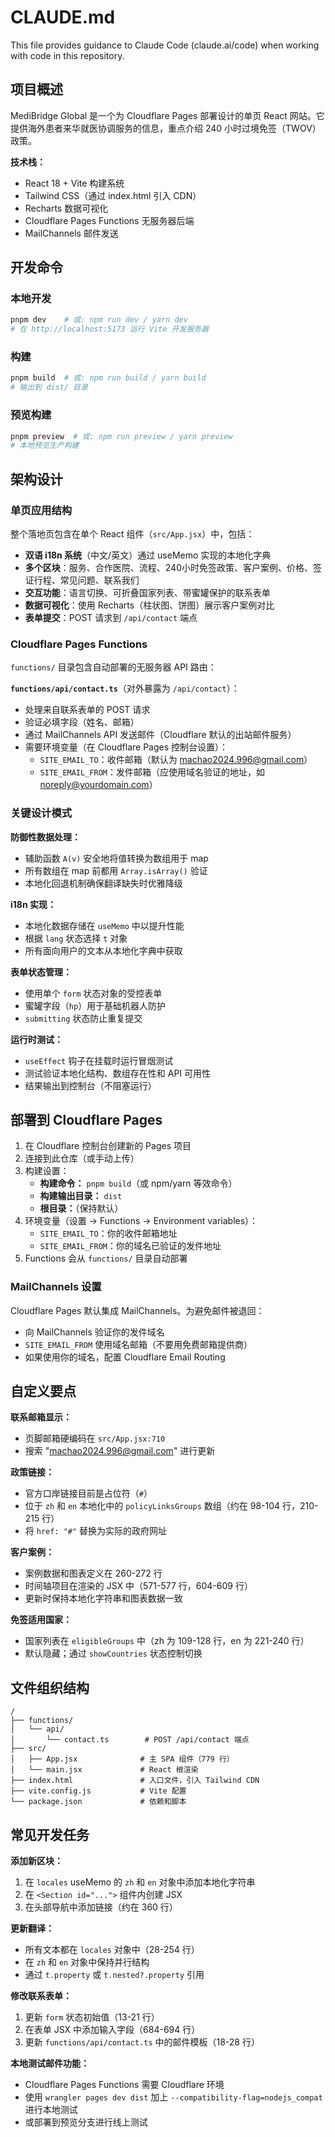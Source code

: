 # CLAUDE.md

This file provides guidance to Claude Code (claude.ai/code) when working with code in this repository.

## 项目概述

MediBridge Global 是一个为 Cloudflare Pages 部署设计的单页 React 网站。它提供海外患者来华就医协调服务的信息，重点介绍 240 小时过境免签（TWOV）政策。

**技术栈：**
- React 18 + Vite 构建系统
- Tailwind CSS（通过 index.html 引入 CDN）
- Recharts 数据可视化
- Cloudflare Pages Functions 无服务器后端
- MailChannels 邮件发送

## 开发命令

### 本地开发
```bash
pnpm dev    # 或: npm run dev / yarn dev
# 在 http://localhost:5173 运行 Vite 开发服务器
```

### 构建
```bash
pnpm build  # 或: npm run build / yarn build
# 输出到 dist/ 目录
```

### 预览构建
```bash
pnpm preview  # 或: npm run preview / yarn preview
# 本地预览生产构建
```

## 架构设计

### 单页应用结构

整个落地页包含在单个 React 组件（`src/App.jsx`）中，包括：
- **双语 i18n 系统**（中文/英文）通过 useMemo 实现的本地化字典
- **多个区块**：服务、合作医院、流程、240小时免签政策、客户案例、价格、签证行程、常见问题、联系我们
- **交互功能**：语言切换、可折叠国家列表、带蜜罐保护的联系表单
- **数据可视化**：使用 Recharts（柱状图、饼图）展示客户案例对比
- **表单提交**：POST 请求到 `/api/contact` 端点

### Cloudflare Pages Functions

`functions/` 目录包含自动部署的无服务器 API 路由：

**`functions/api/contact.ts`**（对外暴露为 `/api/contact`）：
- 处理来自联系表单的 POST 请求
- 验证必填字段（姓名、邮箱）
- 通过 MailChannels API 发送邮件（Cloudflare 默认的出站邮件服务）
- 需要环境变量（在 Cloudflare Pages 控制台设置）：
  - `SITE_EMAIL_TO`：收件邮箱（默认为 machao2024.996@gmail.com）
  - `SITE_EMAIL_FROM`：发件邮箱（应使用域名验证的地址，如 noreply@yourdomain.com）

### 关键设计模式

**防御性数据处理：**
- 辅助函数 `A(v)` 安全地将值转换为数组用于 map
- 所有数组在 map 前都用 `Array.isArray()` 验证
- 本地化回退机制确保翻译缺失时优雅降级

**i18n 实现：**
- 本地化数据存储在 `useMemo` 中以提升性能
- 根据 `lang` 状态选择 `t` 对象
- 所有面向用户的文本从本地化字典中获取

**表单状态管理：**
- 使用单个 `form` 状态对象的受控表单
- 蜜罐字段（`hp`）用于基础机器人防护
- `submitting` 状态防止重复提交

**运行时测试：**
- `useEffect` 钩子在挂载时运行冒烟测试
- 测试验证本地化结构、数组存在性和 API 可用性
- 结果输出到控制台（不阻塞运行）

## 部署到 Cloudflare Pages

1. 在 Cloudflare 控制台创建新的 Pages 项目
2. 连接到此仓库（或手动上传）
3. 构建设置：
   - **构建命令：** `pnpm build`（或 npm/yarn 等效命令）
   - **构建输出目录：** `dist`
   - **根目录：**（保持默认）
4. 环境变量（设置 → Functions → Environment variables）：
   - `SITE_EMAIL_TO`：你的收件邮箱地址
   - `SITE_EMAIL_FROM`：你的域名已验证的发件地址
5. Functions 会从 `functions/` 目录自动部署

### MailChannels 设置

Cloudflare Pages 默认集成 MailChannels。为避免邮件被退回：
- 向 MailChannels 验证你的发件域名
- `SITE_EMAIL_FROM` 使用域名邮箱（不要用免费邮箱提供商）
- 如果使用你的域名，配置 Cloudflare Email Routing

## 自定义要点

**联系邮箱显示：**
- 页脚邮箱硬编码在 `src/App.jsx:710`
- 搜索 "machao2024.996@gmail.com" 进行更新

**政策链接：**
- 官方口岸链接目前是占位符（`#`）
- 位于 `zh` 和 `en` 本地化中的 `policyLinksGroups` 数组（约在 98-104 行，210-215 行）
- 将 `href: "#"` 替换为实际的政府网址

**客户案例：**
- 案例数据和图表定义在 260-272 行
- 时间轴项目在渲染的 JSX 中（571-577 行，604-609 行）
- 更新时保持本地化字符串和图表数据一致

**免签适用国家：**
- 国家列表在 `eligibleGroups` 中（zh 为 109-128 行，en 为 221-240 行）
- 默认隐藏；通过 `showCountries` 状态控制切换

## 文件组织结构

```
/
├── functions/
│   └── api/
│       └── contact.ts        # POST /api/contact 端点
├── src/
│   ├── App.jsx              # 主 SPA 组件（779 行）
│   └── main.jsx             # React 根渲染
├── index.html               # 入口文件，引入 Tailwind CDN
├── vite.config.js           # Vite 配置
└── package.json             # 依赖和脚本
```

## 常见开发任务

**添加新区块：**
1. 在 `locales` useMemo 的 `zh` 和 `en` 对象中添加本地化字符串
2. 在 `<Section id="...">` 组件内创建 JSX
3. 在头部导航中添加链接（约在 360 行）

**更新翻译：**
- 所有文本都在 `locales` 对象中（28-254 行）
- 在 `zh` 和 `en` 对象中保持并行结构
- 通过 `t.property` 或 `t.nested?.property` 引用

**修改联系表单：**
1. 更新 `form` 状态初始值（13-21 行）
2. 在表单 JSX 中添加输入字段（684-694 行）
3. 更新 `functions/api/contact.ts` 中的邮件模板（18-28 行）

**本地测试邮件功能：**
- Cloudflare Pages Functions 需要 Cloudflare 环境
- 使用 `wrangler pages dev dist` 加上 `--compatibility-flag=nodejs_compat` 进行本地测试
- 或部署到预览分支进行线上测试
